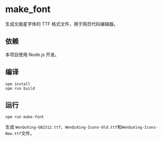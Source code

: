 # make_font

生成文曲星字体的 TTF 格式文件，用于网页代码编辑器。

## 依赖

本项目使用 Node.js 开发。

## 编译

```shell
npm install
npm run build
```

## 运行

```shell
npm run make-font
```

生成 `WenQuXing-GB2312.ttf`、`WenQuXing-Icons-Old.ttf`和`WenQuXing-Icons-New.ttf`文件。